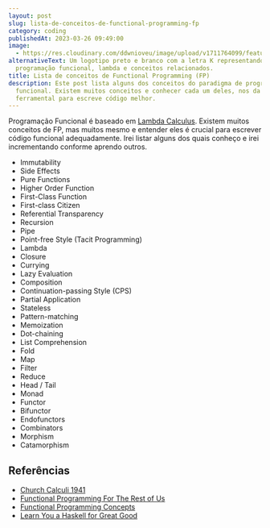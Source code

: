 ```yaml
---
layout: post
slug: lista-de-conceitos-de-functional-programming-fp
category: coding
publishedAt: 2023-03-26 09:49:00
image:
  - https://res.cloudinary.com/ddwnioveu/image/upload/v1711764099/feature_ybbj2b.png
alternativeText: Um logotipo preto e branco com a letra K representando
  programação funcional, lambda e conceitos relacionados.
title: Lista de conceitos de Functional Programming (FP)
description: Este post lista alguns dos conceitos do paradigma de programação
  funcional. Existem muitos conceitos e conhecer cada um deles, nos da
  ferramental para escreve código melhor.
---
```

Programação Funcional é baseado em [Lambda Calculus](https://compcalc.github.io/public/church/church_calculi_1941.pdf). Existem muitos conceitos de FP, mas muitos mesmo e entender eles é crucial para escrever código funcional adequadamente. Irei listar alguns dos quais conheço e irei incrementando conforme aprendo outros.


- Immutability
- Side Effects
- Pure Functions
- Higher Order Function
- First-Class Function
- First-class Citizen
- Referential Transparency
- Recursion
- Pipe
- Point-free Style (Tacit Programming)
- Lambda
- Closure
- Currying
- Lazy Evaluation
- Composition
- Continuation-passing Style (CPS)
- Partial Application
- Stateless
- Pattern-matching
- Memoization
- Dot-chaining
- List Comprehension
- Fold
- Map
- Filter
- Reduce
- Head / Tail
- Monad
- Functor
- Bifunctor
- Endofunctors
- Combinators
- Morphism
- Catamorphism

## Referências
- [Church Calculi 1941](https://compcalc.github.io/public/church/church_calculi_1941.pdf)
- [Functional Programming For The Rest of Us](https://www.defmacro.org/2006/06/19/fp.html)
- [Functional Programming Concepts](https://caiorss.github.io/Functional-Programming/haskell/Functional_Programming_Concepts.html#sec-1)
- [Learn You a Haskell for Great Good](http://learnyouahaskell.com/chapters)
